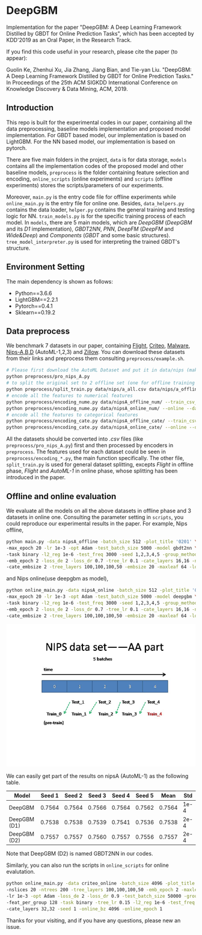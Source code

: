 # DeepGBM

Implementation for the paper "DeepGBM: A Deep Learning Framework Distilled  by GBDT for Online Prediction Tasks", 
which has been accepted by KDD'2019 as an Oral Paper, in the Research Track.

If you find this code useful in your research, please cite the paper (to appear):

Guolin Ke, Zhenhui Xu, Jia Zhang, Jiang Bian, and Tie-yan Liu. "DeepGBM: A Deep Learning Framework Distilled  by GBDT for Online Prediction Tasks." In Proceedings of the 25th ACM SIGKDD International Conference on Knowledge Discovery & Data Mining, ACM, 2019.

## Introduction
This repo is built for the experimental codes in our paper, 
containing all the data preprocessing, baseline models implementation
and proposed model implementation.
For GBDT based model, our implementation is based on LightGBM. 
For the NN based model, our implementation is based on pytorch.

There are five main folders in the project, `data` is for data storage, 
`models` contains all the implementation codes of the proposed model 
and other baseline models, `preprocess` is the folder containing
feature selection and encoding, `online_scripts`
(online experiments) and `scripts` (offline experiments) stores the
scripts/parameters of our experiments. 

Moreover, `main.py` is the entry code file for offline 
experiments while `online_main.py` is the entry file for online one.
Besides, `data_helpers.py` contains the data loader, `helper.py`
contains the general training and testing logic for NN. 
`train_models.py` is for the specific training process of each model.
In `models`, there are 5 main models, which are *DeepGBM* (*DeepGBM* and its *D1* implementation), 
*GBDT2NN*, *PNN*, *DeepFM* (*DeepFM* and *Wide&Deep*) and *Components* (*GBDT*
and some basic structures). `tree_model_interpreter.py` is used for interpreting
the trained GBDT's structure.

## Environment Setting
The main dependency is shown as follows:
* Python==3.6.6
* LightGBM==2.2.1
* Pytorch==0.4.1
* Sklearn==0.19.2

## Data preprocess
We benchmark 7 datasets in our paper, containing 
[Flight](http://stat-computing.org/dataexpo/2009/),
[Criteo](https://www.kaggle.com/c/criteo-display-ad-challenge/data),
[Malware](https://www.kaggle.com/c/malware-classification),
[Nips-A,B,D](https://www.4paradigm.com/competition/nips2018) (AutoML-1,2,3) and
[Zillow](https://www.kaggle.com/c/zillow-prize-1). You can download
these datasets from their links and preprocess them consulting `preprocess/example.sh`.
```bash
# Please first download the AutoML Dataset and put it in data/nips (make data/nips/AA exists or change the root in the code file)
python preprocess/pro_nips_A.py
# to split the original set to 2 offline set (one for offline training and the other for offline testing)
python preprocess/split_train.py data/nips/a_all.csv data/nips/a_offline.csv
# encode all the features to numerical features
python preprocess/encoding_nume.py data/nipsA_offline_num/ --train_csv_path data/nips/a_offline0.csv --test_csv_path data/nips/a_offline1.csv
python preprocess/encoding_nume.py data/nipsA_online_num/ --online --data data/nips/a --num_onlines 5
# encode all the features to categorical features
python preprocess/encoding_cate.py data/nipsA_offline_cate/ --train_csv_path data/nips/a_offline0.csv --test_csv_path data/nips/a_offline1.csv
python preprocess/encoding_cate.py data/nipsA_online_cate/ --online --data data/nips/a --num_onlines 5
```

All the datasets should be converted into *.csv* files (like `preprocess/pro_nips_A.py`) first and then processed 
by encoders in `preprocess`. The features used for each dataset could be seen in 
`preprocess/encoding_*.py`, the main function specifically. The other file,
`split_train.py` is used for general dataset splitting, excepts *Flight*
in offline phase, *Flight* and *AutoML-1* in online phase, whose splitting
has been introduced in the paper.

## Offline and online evaluation
We evaluate all the models on all the above datasets 
in offline phase and 3 datasets in online one. Consulting the
parameter setting in `scripts`, you could reproduce our experimental
results in the paper. For example, Nips offline,
```bash
python main.py -data nipsA_offline -batch_size 512 -plot_title '0201' \
-max_epoch 20 -lr 1e-3 -opt Adam -test_batch_size 5000 -model gbdt2nn \
-task binary -l2_reg 1e-6 -test_freq 3000 -seed 1,2,3,4,5 -group_method Random \
-emb_epoch 2 -loss_de 2 -loss_dr 0.7 -tree_lr 0.1 -cate_layers 16,16 -nslices 5 \
-cate_embsize 2 -tree_layers 100,100,100,50 -embsize 20 -maxleaf 64 -log_freq 500
```

and Nips online(use deepgbm as model),
```bash
python online_main.py -data nipsA_online -batch_size 512 -plot_title '0201' \
-max_epoch 20 -lr 1e-3 -opt Adam -test_batch_size 5000 -model deepgbm \
-task binary -l2_reg 1e-6 -test_freq 3000 -seed 1,2,3,4,5 -group_method Random \
-emb_epoch 2 -loss_de 2 -loss_dr 0.7 -tree_lr 0.1 -cate_layers 16,16 -nslices 5 \
-cate_embsize 2 -tree_layers 100,100,100,50 -embsize 20 -maxleaf 64 -log_freq 500
```

![image](https://github.com/sm807983636/DeepGBM/blob/master/experiments/Image/NIPS%20data%20set%E2%80%94%E2%80%94AA%20part.jpg)

We can easily get part of the results on nipsA (AutoML-1) as the following table.

| Model | Seed 1 | Seed 2 | Seed 3 | Seed 4 | Seed 5 | Mean | Std |
|--|--|--|--|--|--|--|--|
| DeepGBM | 0.7564 | 0.7564 | 0.7566 | 0.7564 | 0.7562 | 0.7564 | 1e-4|
| DeepGBM (D1) | 0.7538 | 0.7538 | 0.7539 | 0.7541 | 0.7536 | 0.7538 | 2e-4 | 
| DeepGBM (D2) | 0.7557 | 0.7557 | 0.7560 | 0.7557 | 0.7556 | 0.7557 | 2e-4 |

Note that DeepGBM (D2) is named GBDT2NN in our codes.

Similarly, you can also run the scripts in 
`online_scripts` for online evalutation. 
```bash
python online_main.py -data criteo_online -batch_size 4096 -plot_title '0201' -max_epoch 12 \
-nslices 20 -ntrees 200 -tree_layers 100,100,100,50 -emb_epoch 2 -maxleaf 128 -embsize 20 -emb_lr 1e-3 \
-lr 1e-3 -opt Adam -loss_de 2 -loss_dr 0.9 -test_batch_size 50000 -group_method Random -model deepgbm \
-feat_per_group 128 -task binary -tree_lr 0.15 -l2_reg 1e-6 -test_freq 3000 \
-cate_layers 32,32 -seed 1 -online_bz 4096 -online_epoch 1
```

Thanks for your visiting, and if you have any questions, please new an issue.

